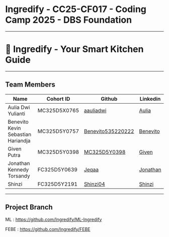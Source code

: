 # Ingredify - CC25-CF017 - Coding Camp 2025 - DBS Foundation
___

# 🍳 Ingredify - Your Smart Kitchen Guide
___

## Team Members
| Name                                 | Cohort ID     | Github      | Linkedin    |
| ------------------------------------ | ------------- | ----------- | ----------- |
| Aulia Dwi Yulianti                   | MC325D5X0765  | [aauliadwi](https://github.com/aauliadwi)            | [Aulia](https://www.linkedin.com/in/auliadwiylnti/)            |
| Benevito Kevin Sebastian Hariandja   | MC325D5Y0757  | [Benevito535220222](https://github.com/Benevito535220222) | [Benevito](https://www.linkedin.com/in/benevito-kevin-sebastian-hariandja-880909351/) |
| Given Putra                          | MC325D5Y0398  | [MC325D5Y0398](https://github.com/MC325D5Y0398)           | [Given](https://www.linkedin.com/in/given-putra)            |
| Jonathan Kennedy Torsandy            | FC325D5Y0639  | [Jeqaa](https://github.com/Jeqaa)|[Jonathan](https://www.linkedin.com/in/jonathan-kennedy-t) |
| Shinzi                               | FC325D5Y2191  | [Shinzi04](https://github.com/Shinzi04)|[Shinzi](https://www.linkedin.com/in/shinzi-tjai-7b5418252/) |
___
## Project Branch
ML   : https://github.com/Ingredify/ML-Ingredify

FEBE : https://github.com/Ingredify/FEBE

